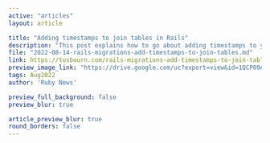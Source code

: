 ```yaml
---
active: "articles"
layout: article

title: "Adding timestamps to join tables in Rails"
description: "This post explains how to go about adding timestamps to your Rails join tables."
file: "2022-08-14-rails-migrations-add-timestamps-to-join-tables.md"
link: https://tosbourn.com/rails-migrations-add-timestamps-to-join-tables/
preview_image_link: "https://drive.google.com/uc?export=view&id=1QCP09AgsoQ_1T2kVAk1Bf8ENguNvOHo-"
tags: Aug2022
author: 'Ruby News'

preview_full_background: false
preview_blur: true

article_preview_blur: true
round_borders: false
---
```

